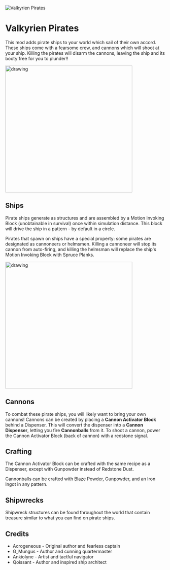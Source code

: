 ![Valkyrien Pirates](https://cdn.modrinth.com/data/jv8hXuHT/images/d66f02a291bb47729754697b556ad481f9f07ad9.jpeg)


# Valkyrien Pirates
This mod adds pirate ships to your world which sail of their own accord. These ships come with a fearsome crew, and cannons which will shoot at your ship. Killing the pirates will disarm the cannons, leaving the ship and its booty free for you to plunder!!

<img src="https://cdn.modrinth.com/data/jv8hXuHT/images/61390e97a94c08814abce579afc76a209fbfd843.png" alt="drawing" width="400"/>

## Ships
Pirate ships generate as structures and are assembled by a Motion Invoking Block (unobtainable in survival) once within simulation distance. This block will drive the ship in a pattern - by default in a circle.

Pirates that spawn on ships have a special property: some pirates are designated as cannoneers or helmsmen. Killing a cannoneer will stop its cannon from auto-firing, and killing the helmsman will replace the ship's Motion Invoking Block with Spruce Planks.

<img src="https://cdn.modrinth.com/data/jv8hXuHT/images/c35e72fce832c6035cb9074b4588fbc69cd6c9c7.jpeg" alt="drawing" width="400"/>

## Cannons
To combat these pirate ships, you will likely want to bring your own cannons! Cannons can be created by placing a **Cannon Activator Block** behind a Dispenser. This will convert the dispenser into a **Cannon Dispenser**, letting you fire **Cannonballs** from it. To shoot a cannon, power the Cannon Activator Block (back of cannon) with a redstone signal.

## Crafting
The Cannon Activator Block can be crafted with the same recipe as a Dispenser, except with Gunpowder instead of Redstone Dust.

Cannonballs can be crafted with Blaze Powder, Gunpowder, and an Iron Ingot in any pattern.

## Shipwrecks
Shipwreck structures can be found throughout the world that contain treasure similar to what you can find on pirate ships.

## Credits
- Acrogeneous - Original author and fearless captain
- G_Mungus - Author and cunning quartermaster
- Ankiolyne - Artist and tactful navigator
- Qoissant - Author and inspired ship architect